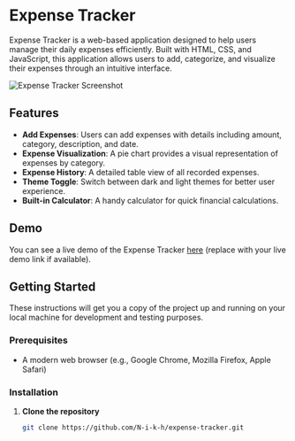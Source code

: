 # Expense Tracker

Expense Tracker is a web-based application designed to help users manage their daily expenses efficiently. Built with HTML, CSS, and JavaScript, this application allows users to add, categorize, and visualize their expenses through an intuitive interface.

![Expense Tracker Screenshot](screenshot.png)

## Features

- **Add Expenses**: Users can add expenses with details including amount, category, description, and date.
- **Expense Visualization**: A pie chart provides a visual representation of expenses by category.
- **Expense History**: A detailed table view of all recorded expenses.
- **Theme Toggle**: Switch between dark and light themes for better user experience.
- **Built-in Calculator**: A handy calculator for quick financial calculations.

## Demo

You can see a live demo of the Expense Tracker [here](#) (replace with your live demo link if available).

## Getting Started

These instructions will get you a copy of the project up and running on your local machine for development and testing purposes.

### Prerequisites

- A modern web browser (e.g., Google Chrome, Mozilla Firefox, Apple Safari)

### Installation

1. **Clone the repository**

   ```bash
   git clone https://github.com/N-i-k-h/expense-tracker.git
